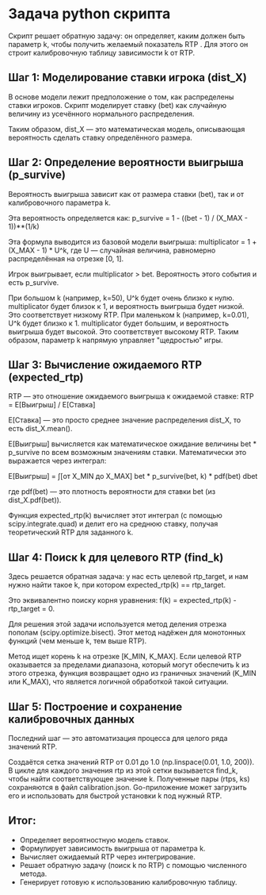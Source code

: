 # Задача python скрипта 
Скрипт решает обратную задачу: он определяет, каким должен быть параметр k, чтобы получить желаемый показатель RTP . Для этого он строит калибровочную таблицу зависимости k от RTP.

## Шаг 1: Моделирование ставки игрока (dist_X)
В основе модели лежит предположение о том, как распределены ставки игроков. Скрипт моделирует ставку (bet) как случайную величину из усечённого нормального распределения.

Таким образом, dist_X — это математическая модель, описывающая вероятность сделать ставку определённого размера.

## Шаг 2: Определение вероятности выигрыша (p_survive)
Вероятность выигрыша зависит как от размера ставки (bet), так и от калибровочного параметра k.

Эта вероятность определяется как: p_survive = 1 - ((bet - 1) / (X_MAX - 1))**(1/k)

Эта формула выводится из базовой модели выигрыша: multiplicator = 1 + (X_MAX - 1) * U^k, где U — случайная величина, равномерно распределённая на отрезке [0, 1].

Игрок выигрывает, если multiplicator > bet. Вероятность этого события и есть p_survive.

При большом k (например, k=50), U^k будет очень близко к нулю. multiplicator будет близок к 1, и вероятность выигрыша будет низкой. Это соответствует низкому RTP.
При маленьком k (например, k=0.01), U^k будет близко к 1. multiplicator будет большим, и вероятность выигрыша будет высокой. Это соответствует высокому RTP.
Таким образом, параметр k напрямую управляет "щедростью" игры.

## Шаг 3: Вычисление ожидаемого RTP (expected_rtp)
RTP — это отношение ожидаемого выигрыша к ожидаемой ставке: RTP = E[Выигрыш] / E[Ставка]

E[Ставка] — это просто среднее значение распределения dist_X, то есть dist_X.mean().

E[Выигрыш] вычисляется как математическое ожидание величины bet * p_survive по всем возможным значениям ставки. Математически это выражается через интеграл:

E[Выигрыш] = ∫[от X_MIN до X_MAX] bet * p_survive(bet, k) * pdf(bet) dbet

где pdf(bet) — это плотность вероятности для ставки bet (из dist_X.pdf(bet)).

Функция expected_rtp(k) вычисляет этот интеграл (с помощью scipy.integrate.quad) и делит его на среднюю ставку, получая теоретический RTP для заданного k.

## Шаг 4: Поиск k для целевого RTP (find_k)
Здесь решается обратная задача: у нас есть целевой rtp_target, и нам нужно найти такое k, при котором expected_rtp(k) == rtp_target.

Это эквивалентно поиску корня уравнения: f(k) = expected_rtp(k) - rtp_target = 0.

Для решения этой задачи используется метод деления отрезка пополам (scipy.optimize.bisect). Этот метод надёжен для монотонных функций (чем меньше k, тем выше RTP).

Метод ищет корень k на отрезке [K_MIN, K_MAX].
Если целевой RTP оказывается за пределами диапазона, который могут обеспечить k из этого отрезка, функция возвращает одно из граничных значений (K_MIN или K_MAX), что является логичной обработкой такой ситуации.
## Шаг 5: Построение и сохранение калибровочных данных
Последний шаг — это автоматизация процесса для целого ряда значений RTP.

Создаётся сетка значений RTP от 0.01 до 1.0 (np.linspace(0.01, 1.0, 200)).
В цикле для каждого значения rtp из этой сетки вызывается find_k, чтобы найти соответствующее значение k.
Полученные пары (rtps, ks) сохраняются в файл calibration.json.
Go-приложение может загрузить его и использовать для быстрой установки k под нужный RTP.

## Итог:

* Определяет вероятностную модель ставок.
* Формулирует зависимость выигрыша от параметра k.
* Вычисляет ожидаемый RTP через интегрирование.
* Решает обратную задачу (поиск k по RTP) с помощью численного метода.
* Генерирует готовую к использованию калибровочную таблицу.
